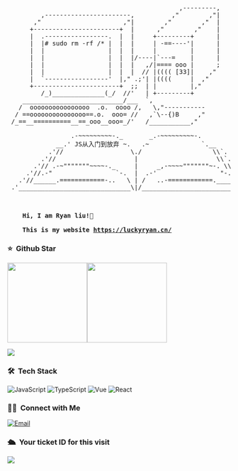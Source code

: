 <pre>
                                              ,---------,
         ,-----------------------,          ,"        ,"|
       ,"                      ,"|        ,"        ,"  |
      +-----------------------+  |      ,"        ,"    |
      |  .-----------------.  |  |     +---------+      |
      |  |# sudo rm -rf /* |  |  |     | -==----'|      |
      |  |                 |  |  |     |         |      |
      |  |                 |  |  |/----|`---=    |      |
      |  |                 |  |  |   ,/|==== ooo |      ;
      |  |                 |  |  |  // |(((( [33]|    ,"
      |  `-----------------'  |," .;'| |((((     |  ,"
      +-----------------------+  ;;  | |         |,"
         /_)______________(_/  //'   | +---------+
    ___________________________/___  `,
   /  oooooooooooooooo  .o.  oooo /,   \,"-----------
  / ==ooooooooooooooo==.o.  ooo= //   ,`\--{)B     ,"
 /_==__==========__==_ooo__ooo=_/'   /___________,"

                 .-~~~~~~~~~-._       _.-~~~~~~~~~-.
             __.' JS从入门到放弃 ~.   .~              `.__
           .'//                  \./                   \\`.
         .'//                     |                     \\`.
       .'// .-~"""""""~~~~-._     |     _,-~~~~"""""""~-. \\`.
     .'//.-"                 `-.  |  .-'                 "-.\\`.
   .'//______.============-..   \ | /   ..-============.______\\`.
 .'______________________________\|/______________________________`.

                       <!-- _oo0oo_
                      o8888888o
                      88" . "88
                      (| -_- |)
                      0\  =  /0
                    ___/`---'\___
                  .' \\|     |// '.
                 / \\|||  :  |||// \
                / _||||| -:- |||||- \
               |   | \\\  -  /// |   |
               | \_|  ''\---/''  |_/ |
               \  .-\__  '-'  ___/-. /
             ___'. .'  /--.--\  `. .'___
          ."" '<  `.___\_<|>_/___.' >' "".
         | | :  `- \`.;`\ _ /`;.`/ - ` : | |
         \  \ `_.   \_ __\ /__ _/   .-` /  /
     =====`-.____`.___ \_____/___.-`___.-'=====
                       `=---='


     ~~~~~~~~~~~~~~~~~~~~~~~~~~~~~~~~~~~~~~~~~~~

               佛祖保佑         永无BUG -->

    <strong>Hi, I am Ryan liu!👋 </strong>

    <strong>This is my website <a href="https://luckyryan.cn/">https://luckyryan.cn/</a></strong>
</pre> 


### ⭐️ &nbsp;Github Star

<img align="" height="180px" src="https://github-readme-stats.vercel.app/api?username=LuckyRyan-web&show_icons=true" /><img align="" height="180px" src="https://github-readme-stats.vercel.app/api/top-langs/?username=LuckyRyan-web&layout=compact" />

[![](https://activity-graph.herokuapp.com/graph?username=LuckyRyan-web&theme=dracula)](https://github.com/ashutosh00710/github-readme-activity-graph)

### 🛠 &nbsp;Tech Stack

![JavaScript](https://img.shields.io/badge/JS-javascript-yellow)
![TypeScript](https://img.shields.io/badge/TS-typeScript-blue)
![Vue](https://img.shields.io/badge/-Vue-333333?style=flat&logo=vue.js)
![React](https://shields.io/badge/react-black?logo=react&style=for-the-badge%22)

### 🤝🏻 &nbsp;Connect with Me
<a href="mailto:373005226@qq.com"><img alt="Email" src="https://img.shields.io/badge/Email-373005226@qq.com-blue?style=flat-square&logo=gmail"></a>

### 🛳 &nbsp;Your ticket ID for this visit
<img src="https://profile-counter.glitch.me/LuckyRyan-web/count.svg" />
